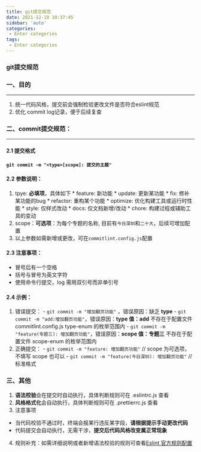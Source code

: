 ```yaml
---
title: git提交规范
date: 2021-12-10 10:37:45
sidebar: 'auto'
categories: 
 - Enter categories
tags: 
 - Enter categories
---
```

### git提交规范

### 一、目的
--- 
1. 统一代码风格，提交前会强制检验更改文件是否符合eslint规范
2. 优化 commit log记录，便于后续复查

### 二、commit提交规范：
--- 

#### 2.1 提交格式
 **`git commit -m "<type>[scope]: 提交的主题"`**

#### 2.2 参数说明：
  1. tpye: **必填项**，具体如下
    * feature: 新功能
    * update: 更新某功能
    * fix: 修补某功能的bug
    * refactor: 重构某个功能
    * optimize: 优化构建工具或运行时性能
    * style: 仅样式改动
    * docs: 仅文档新增/改动
    * chore: 构建过程或辅助工具的变动
  2. scope：**可选项**：为每个专题的名称, 目前有`今日深圳`和`二十大`，后续可增加配置
  3. 以上参数如需新增或更改，可在`commitlint.config.js`配置

#### 2.3 注意事项：
- 冒号后有一个空格
- 括号与冒号为英文字符
- 使用命令行提交，log 需用双引号而非单引号

#### 2.4 示例：
  1. 错误提交：
    - `git commit -m "增加翻页功能"` ，错误原因：缺乏 **type**
    - `git commit -m "add:增加翻页功能"`，错误原因：**type 值：add** 不存在于配置文件commitlint.config.js type-enum 的枚举范围内
    - `git commit -m "feature(专题三): 增加翻页功能"`，错误原因：**scope 值：专题三** 不存在于配置文件 scope-enum 的枚举范围内
  2. 正确提交：
    - `git commit -m "feature: 增加翻页功能"` // scope 为可选项，不填写 scope 也可以
    - `git commit -m "feature(今日深圳): 增加翻页功能"` // 标准格式

### 三、其他
  1. **语法校验**会在提交时自动执行，具体判断规则可在 .eslintrc.js 查看
  2. **风格格式化**会自动执行，具体判断规则可在 .prettierrc.js 查看
  3. 注意事项
  - 当代码校验不通过时，终端会报某行违反某字段，**请根据提示手动更改代码**
  - 代码提交会自动执行，无需干涉，**提交后代码风格改变属正常现象**

  4. 规则补充：如需详细说明或者新增语法校验的规则可查看[Eslint 官方规则配置](https://eslint.org/docs/rules/)